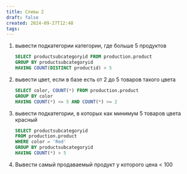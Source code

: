```yaml
---
title: Сливы 2
draft: false
created: 2024-09-27T12:48
tags:
---
```


1. вывести подкатегории категории, где больше 5 продуктов

    ```sql
    SELECT productsubcategoryid FROM production.product
    GROUP BY productsubcategoryid
    HAVING COUNT(DISTINCT productid) > 5
    ```

2. вывести цвет, если в базе есть от 2 до 5 товаров такого цвета

    ```sql
    SELECT color, COUNT(*) FROM production.product
    GROUP BY color
    HAVING COUNT(*) <= 5 AND COUNT(*) >= 2
    ```

3. вывести подкатегории, в которых как минимум 5 товаров цвета красный

    ```sql
    SELECT productsubcategoryid
    FROM production.product
    WHERE color = 'Red'
    GROUP BY productsubcategoryid
    HAVING COUNT(*) > 5
    ```

4. Вывести самый продаваемый продукт у которого цена < 100